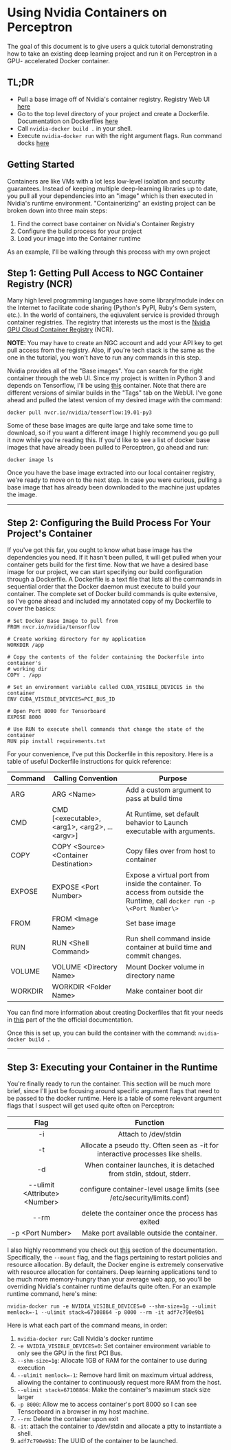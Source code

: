 # Using Nvidia Containers on Perceptron
The goal of this document is to give users a quick tutorial demonstrating how 
to take an existing deep learning project and run it on Perceptron in a GPU-
accelerated Docker container.


## TL;DR
* Pull a base image off of Nvidia's container registry. Registry Web UI [here](https://ngc.nvidia.com/catalog/containers)
* Go to the top level directory of your project and create a Dockerfile. Documentation on Dockerfiles [here](https://docs.docker.com/engine/reference/builder/)
* Call `nvidia-docker build .` in your shell. 
* Execute `nvidia-docker run` with the right argument flags. Run command docks [here](https://docs.docker.com/engine/reference/run/#general-form)

## Getting Started
Containers are like VMs with a lot less low-level isolation and security 
guarantees. Instead of keeping multiple deep-learning libraries up to date, 
you pull all your dependencies into an "image" which is then executed in 
Nvidia's runtime environment. "Containerizing" an existing project can be 
broken down into three main steps:

1. Find the correct base container on Nvidia's Container Registry
2. Configure the build process for your project
3. Load your image into the Container runtime

As an example, I'll be walking through this process with my own project

## Step 1: Getting Pull Access to NGC Container Registry (NCR)

Many high level programming languages have some library/module index on 
the Internet to facilitate code sharing (Python's PyPI, Ruby's Gem system, etc.). 
In the world of containers, the eqiuvalent service is provided through container
registries. The registry that interests us the most is the [Nvidia GPU Cloud Container Registry](https://ngc.nvidia.com/containers) (NCR). 


**NOTE**: You may have to create an NGC account and add your API key to get
pull access from the registry. Also, if you're tech stack is the same as the 
one in the tutorial, you won't have to run any commands in this step.


Nvidia provides all of the "Base images". You can search for the right 
container through the web UI. Since my project is written in Python 3 and 
depends on Tensorflow, I'll be using [this](https://ngc.nvidia.com/catalog/containers/nvidia:tensorflow)
container. Note that there are different versions of similar builds in the 
"Tags" tab on the WebUI. I've gone ahead and pulled the latest version of 
my desired image with the command:


`docker pull nvcr.io/nvidia/tensorflow:19.01-py3`


Some of these base images are quite large and take some time to download, so 
if you want a different image I highly recommend you go pull it now while 
you're reading this. If you'd like to see a list of docker base images that 
have already been pulled to Perceptron, go ahead and run:


`docker image ls` 


Once you have the base image extracted into our local container registry, we're
ready to move on to the next step. In case you were curious, pulling a base image
that has already been downloaded to the machine just updates the image. 

--- 

## Step 2: Configuring the Build Process For Your Project's Container

If you've got this far, you ought to know what base image has the dependencies
you need. If it hasn't been pulled, it will get pulled when your container
gets build for the first time. Now that we have a desired base image for our 
project, we can start specifying our build configuration through a Dockerfile.
A Dockerfile is a text file that lists all the commands in sequential order that 
the Docker daemon must execute to build your container. The complete set of 
Docker build commands is quite extensive, so I've gone ahead and included my
annotated copy of my Dockerfile to cover the basics:

```
# Set Docker Base Image to pull from
FROM nvcr.io/nvidia/tensorflow

# Create working directory for my application
WORKDIR /app

# Copy the contents of the folder containing the Dockerfile into container's 
# working dir 
COPY . /app

# Set an environment variable called CUDA_VISIBLE_DEVICES in the container
ENV CUDA_VISIBLE_DEVICES=PCI_BUS_ID

# Open Port 8000 for Tensorboard
EXPOSE 8000

# Use RUN to execute shell commands that change the state of the container
RUN pip install requirements.txt
```

For your convenience, I've put this Dockerfile in this repository. Here is a
table of useful Dockerfile instructions for quick reference:

| Command 	| Calling Convention                             	        | Purpose                                                                                                                    	|
|---------	|--------------------------------------------------------	|----------------------------------------------------------------------------------------------------------------------------	|
| ARG     	| ARG \<Name\>                                             	| Add a custom argument to pass at build time                                                                                	|
| CMD     	| CMD [\<executable\>, \<arg1\>, \<arg2\>, ... \<argv\>]    | At Runtime, set default behavior to Launch executable with arguments.                                                         |
| COPY    	| COPY \<Source\> \<Container Destination\>              	| Copy files over from host to container                                                                                     	|
| EXPOSE  	| EXPOSE \<Port Number\>                           			| Expose a virtual port from inside the container. To access from outside the Runtime, call `docker run -p \<Port Number\>` 	|
| FROM    	| FROM \<Image Name\>                              			| Set base image                                                                                                             	|
| RUN     	| RUN \<Shell Command\>                            			| Run shell command inside container at build time and commit changes.                                                       	|
| VOLUME  	| VOLUME \<Directory Name\>                        			| Mount Docker volume in directory name                                                                                     	|
| WORKDIR 	| WORKDIR \<Folder Name\>                          			| Make container boot dir                                                                                                   	|
                                                                		
You can find more information about creating Dockerfiles that fit your needs 
in [this](https://docs.docker.com/engine/reference/builder/) part of the 
the official documentation.

Once this is set up, you can build the container with the command:
`nvidia-docker build .`

---

## Step 3: Executing your Container in the Runtime

You're finally ready to run the container. This section will be much more 
brief, since I'll just be focusing around specific argument flags that 
need to be passed to the docker runtime. Here is a table of some relevant
argument flags that I suspect will get used quite often on Perceptron:

|                Flag               	|                                       Function                                       	|
|:---------------------------------:	|:------------------------------------------------------------------------------------:	|
|                 -i                	|                                 Attach to /dev/stdin                                 	|
|                 -t                	| Allocate a pseudo tty. Often seen as -it for interactive processes like shells. 	|
|                 -d                	|          When container launches, it is detached from stdin, stdout, stderr.         	|
| --ulimit \<Attribute\> \<Number\> 	| configure container-level usage limits (see /etc/security/limits.conf)               	|
| --rm                              	| delete the container once the process has exited                                     	|
| -p \<Port Number\>                 	| Make port available outside the container.                                        	|

I also highly recommend you check out 
[this](https://docs.docker.com/engine/reference/run/#general-form) section of 
the documentation. Specifically, the `--mount` flag, and the flags pertaining 
to restart policies and resource allocation. By default, the Docker engine is 
extremely conservative with resource allocation for containers.  Deep learning 
applications tend to be much more memory-hungry than your average web app,
so you'll be overriding Nvidia's container runtime defaults quite often. For 
an example runtime command, here's mine:

`nvidia-docker run -e NVIDIA_VISIBLE_DEVICES=0 --shm-size=1g --ulimit memlock=-1 --ulimit stack=67108864 -p 8000 --rm -it adf7c790e9b1`

Here is what each part of the command means, in order:
1. `nvidia-docker run`: Call Nvidia's docker runtime
2. `-e NVIDIA_VISIBLE_DEVICES=0`: Set container environment variable to only see the GPU in the first PCI Bus.
3. `--shm-size=1g`: Allocate 1GB of RAM for the container to use during execution
4. `--ulimit memlock=-1`: Remove hard limit on maximum virtual address, allowing the container to continuously request more RAM from the host.
5. `--ulimit stack=67108864`: Make the container's maximum stack size larger
6. `-p 8000`: Allow me to access container's port 8000 so I can see Tensorboard in a browser in my host machine. 
7. `--rm`: Delete the container upon exit
8. `-it`: attach the container to /dev/stdin and allocate a ptty to instantiate a shell.
9. `adf7c790e9b1`: The UUID of the container to be launched. 
